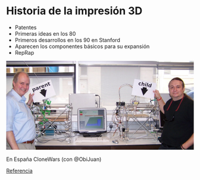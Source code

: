 # Historia de la impresión 3D

* Patentes
* Primeras ideas en los 80
* Primeros desarrollos en los 90 en Stanford
* Aparecen los componentes básicos para su expansión
* RepRap

![reprap](./images/First_replication.jpg)

En España CloneWars (con @ObiJuan)

[Referencia]( https://en.m.wikipedia.org/wiki/3D_printing)
